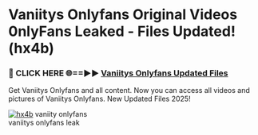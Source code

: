 # Vaniitys Onlyfans Original Videos 0nlyFans Leaked - Files Updated! (hx4b)

<h3>🔴 CLICK HERE 🌐==►► <a href="https://tinyurl.com/2wckxsce" rel="nofollow">Vaniitys Onlyfans Updated Files</a></h3>

Get Vaniitys Onlyfans and all content. Now you can access all videos and pictures of Vaniitys Onlyfans. New Updated Files 2025!

[![hx4b](https://i.imgur.com/AFduVYN.gif)](https://tinyurl.com/2wckxsce)
vaniity onlyfans<br>
vaniitys onlyfans leak